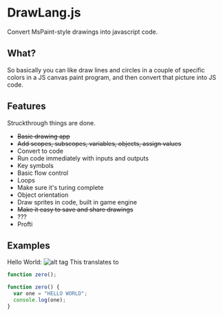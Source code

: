 # DrawLang.js #
Convert MsPaint-style drawings into javascript code.

## What? ##
So basically you can like draw lines and circles in a couple of specific colors
in a JS canvas paint program, and then convert that picture into JS code.

## Features ##
Struckthrough things are done.

- ~~Basic drawing app~~
- ~~Add scopes, subscopes, variables, objects, assign values~~
- Convert to code
- Run code immediately with inputs and outputs
- Key symbols
- Basic flow control
- Loops
- Make sure it's turing complete
- Object orientation
- Draw sprites in code, built in game engine
- ~~Make it easy to save and share drawings~~
- ???
- Profti

## Examples ##
Hello World:
![alt tag](https://raw.github.com/OwenMcNaughton/blob/DrawLang.js/master/screenshots/helloworld.png)
This translates to 
```javascript
function zero();

function zero() {
  var one = "HELLO WORLD";
  console.log(one);
}
```


